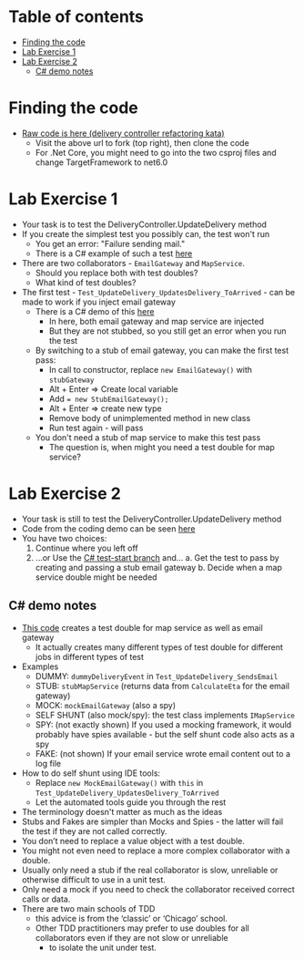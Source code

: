 # Table of contents

- [Finding the code](finding-the-code)
- [Lab Exercise 1](lab-exercise-1)
- [Lab Exercise 2](lab-exercise-2)
  - [C# demo notes](c-demo-notes)

# Finding the code

- [Raw code is here (delivery controller refactoring kata)](https://github.com/emilybache/DeliveryController-Refactoring-Kata)
  - Visit the above url to fork (top right), then clone the code
  - For .Net Core, you might need to go into the two csproj files and change TargetFramework to net6.0

# Lab Exercise 1

- Your task is to test the DeliveryController.UpdateDelivery method
- If you create the simplest test you possibly can, the test won't run
  - You get an error: "Failure sending mail."
  - There is a C# example of such a test [here](https://github.com/claresudbery/DeliveryController-Refactoring-Kata/tree/first-failing-test)
- There are two collaborators - `EmailGateway` and `MapService`. 
  - Should you replace both with test doubles? 
  - What kind of test doubles?
- The first test - `Test_UpdateDelivery_UpdatesDelivery_ToArrived` - can be made to work if you inject email gateway
  - There is a C# demo of this [here](https://github.com/claresudbery/DeliveryController-Refactoring-Kata/tree/test-start)
    - In here, both email gateway and map service are injected
    - But they are not stubbed, so you still get an error when you run the test
  - By switching to a stub of email gateway, you can make the first test pass: 
      - In call to constructor, replace `new EmailGateway()` with `stubGateway`
      - Alt + Enter => Create local variable
      - Add `= new StubEmailGateway();`
      - Alt + Enter => create new type
      - Remove body of unimplemented method in new class
      - Run test again - will pass
  - You don't need a stub of map service to make this test pass
      - The question is, when might you need a test double for map service?

# Lab Exercise 2

- Your task is still to test the DeliveryController.UpdateDelivery method
- Code from the coding demo can be seen [here](https://github.com/claresudbery/DeliveryController-Refactoring-Kata/blob/bootcamp-scratch)
- You have two choices:
  1. Continue where you left off
  2. ...or Use the [C# test-start branch](https://github.com/claresudbery/DeliveryController-Refactoring-Kata/tree/test-start) and...
    a. Get the test to pass by creating and passing a stub email gateway
    b. Decide when a map service double might be needed 

## C# demo notes

- [This code](https://github.com/claresudbery/DeliveryController-Refactoring-Kata/blob/bootcamp-scratch) creates a test double for map service as well as email gateway
    - It actually creates many different types of test double for different jobs in different types of test
- Examples
    - DUMMY: `dummyDeliveryEvent` in `Test_UpdateDelivery_SendsEmail`
    - STUB: `stubMapService` (returns data from `CalculateEta` for the email gateway)
    - MOCK: `mockEmailGateway` (also a spy)
    - SELF SHUNT (also mock/spy): the test class implements `IMapService`
    - SPY: (not exactly shown) If you used a mocking framework, it would probably have spies available - but the self shunt code also acts as a spy
    - FAKE: (not shown) If your email service wrote email content out to a log file
- How to do self shunt using IDE tools:
    - Replace `new MockEmailGateway()` with `this` in `Test_UpdateDelivery_UpdatesDelivery_ToArrived`
    - Let the automated tools guide you through the rest 
- The terminology doesn't matter as much as the ideas
- Stubs and Fakes are simpler than Mocks and Spies - the latter will fail the test if they are not called correctly.
- You don’t need to replace a value object with a test double.
- You might not even need to replace a more complex collaborator with a double. 
- Usually only need a stub if the real collaborator is slow, unreliable or otherwise difficult to use in a unit test. 
- Only need a mock if you need to check the collaborator received correct calls or data.
- There are two main schools of TDD 
    - this advice is from the ‘classic’ or ‘Chicago’ school. 
    - Other TDD practitioners may prefer to use doubles for all collaborators even if they are not slow or unreliable
        - to isolate the unit under test.
